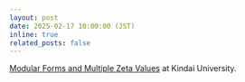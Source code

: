 ```yaml
---
layout: post
date: 2025-02-17 10:00:00 (JST)
inline: true
related_posts: false
---
```


[Modular Forms and Multiple Zeta Values](https://www.apu.ac.jp/~rintaro/MK60/indexE.html) at Kindai University.
